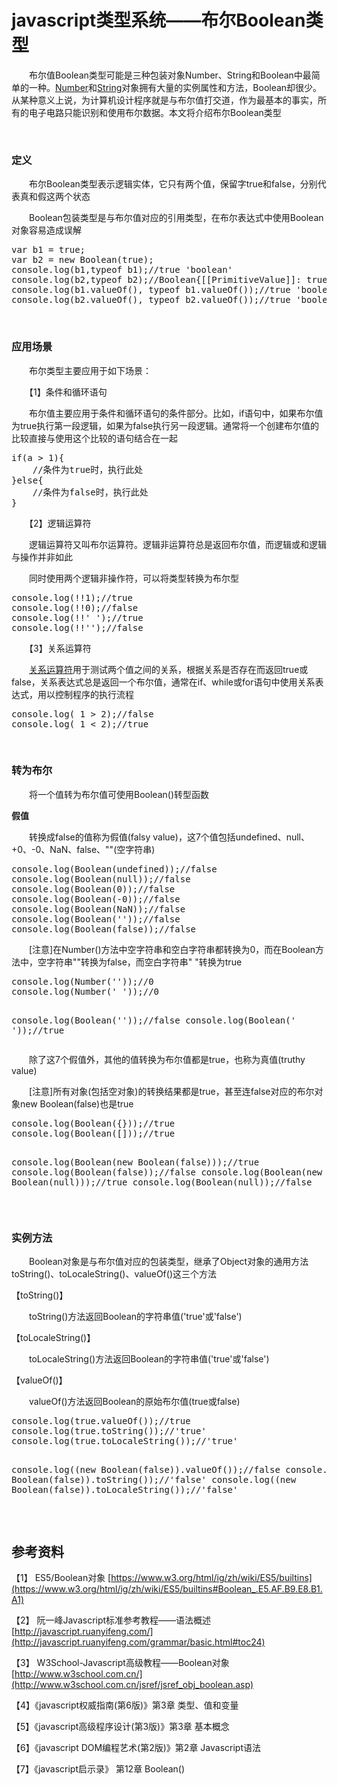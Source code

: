 # javascript类型系统——布尔Boolean类型

　　布尔值Boolean类型可能是三种包装对象Number、String和Boolean中最简单的一种。[Number](http://www.cnblogs.com/xiaohuochai/p/5586166.html)和[String](http://www.cnblogs.com/xiaohuochai/p/5612962.html)对象拥有大量的实例属性和方法，Boolean却很少。从某种意义上说，为计算机设计程序就是与布尔值打交道，作为最基本的事实，所有的电子电路只能识别和使用布尔数据。本文将介绍布尔Boolean类型

&nbsp;

### 定义

　　布尔Boolean类型表示逻辑实体，它只有两个值，保留字true和false，分别代表真和假这两个状态

　　Boolean包装类型是与布尔值对应的引用类型，在布尔表达式中使用Boolean对象容易造成误解

<div class="cnblogs_code">
<pre>var b1 = true;
var b2 = new Boolean(true);
console.log(b1,typeof b1);//true 'boolean'
console.log(b2,typeof b2);//Boolean{[[PrimitiveValue]]: true}  'object'
console.log(b1.valueOf(), typeof b1.valueOf());//true 'boolean'
console.log(b2.valueOf(), typeof b2.valueOf());//true 'boolean'</pre>
</div>

&nbsp;

### 应用场景

　　布尔类型主要应用于如下场景：

　　【1】条件和循环语句

　　布尔值主要应用于条件和循环语句的条件部分。比如，if语句中，如果布尔值为true执行第一段逻辑，如果为false执行另一段逻辑。通常将一个创建布尔值的比较直接与使用这个比较的语句结合在一起

<div class="cnblogs_code">
<pre>if(a &gt; 1){
    //条件为true时，执行此处
}else{
    //条件为false时，执行此处
}</pre>
</div>

　　【2】逻辑运算符

　　逻辑运算符又叫布尔运算符。逻辑非运算符总是返回布尔值，而逻辑或和逻辑与操作并非如此

　　同时使用两个逻辑非操作符，可以将类型转换为布尔型

<div class="cnblogs_code">
<pre>console.log(!!1);//true
console.log(!!0);//false
console.log(!!' ');//true
console.log(!!'');//false</pre>
</div>

　　【3】关系运算符

　　[关系运算符](http://www.cnblogs.com/xiaohuochai/p/5615445.html)用于测试两个值之间的关系，根据关系是否存在而返回true或false，关系表达式总是返回一个布尔值，通常在if、while或for语句中使用关系表达式，用以控制程序的执行流程

<div class="cnblogs_code">
<pre>console.log( 1 &gt; 2);//false
console.log( 1 &lt; 2);//true</pre>
</div>

&nbsp;

### 转为布尔

　　将一个值转为布尔值可使用Boolean()转型函数

**假值**

　　转换成false的值称为假值(falsy value)，这7个值包括undefined、null、+0、-0、NaN、false、""(空字符串)

<div class="cnblogs_code">
<pre>console.log(Boolean(undefined));//false
console.log(Boolean(null));//false
console.log(Boolean(0));//false
console.log(Boolean(-0));//false
console.log(Boolean(NaN));//false
console.log(Boolean(''));//false
console.log(Boolean(false));//false</pre>
</div>

　　[注意]在Number()方法中空字符串和空白字符串都转换为0，而在Boolean方法中，空字符串""转换为false，而空白字符串" "转换为true

<div class="cnblogs_code">
<pre>console.log(Number(''));//0
console.log(Number(' '));//0

console.log(Boolean(''));//false
console.log(Boolean(' '));//true</pre>
</div>

　　除了这7个假值外，其他的值转换为布尔值都是true，也称为真值(truthy value)

　　[注意]所有对象(包括空对象)的转换结果都是true，甚至连false对应的布尔对象new Boolean(false)也是true

<div class="cnblogs_code">
<pre>console.log(Boolean({}));//true
console.log(Boolean([]));//true

console.log(Boolean(new Boolean(false)));//true
console.log(Boolean(false));//false
console.log(Boolean(new Boolean(null)));//true
console.log(Boolean(null));//false</pre>
</div>

&nbsp;

### 实例方法

　　Boolean对象是与布尔值对应的包装类型，继承了Object对象的通用方法toString()、toLocaleString()、valueOf()这三个方法

【toString()】

　　toString()方法返回Boolean的字符串值('true'或'false')

【toLocaleString()】

　　toLocaleString()方法返回Boolean的字符串值('true'或'false')

【valueOf()】

　　valueOf()方法返回Boolean的原始布尔值(true或false)

<div class="cnblogs_code">
<pre>console.log(true.valueOf());//true
console.log(true.toString());//'true'
console.log(true.toLocaleString());//'true'

console.log((new Boolean(false)).valueOf());//false
console.log((new Boolean(false)).toString());//'false'
console.log((new Boolean(false)).toLocaleString());//'false'</pre>
</div>

&nbsp;

## 参考资料

【1】 ES5/Boolean对象 [https://www.w3.org/html/ig/zh/wiki/ES5/builtins](https://www.w3.org/html/ig/zh/wiki/ES5/builtins#Boolean_.E5.AF.B9.E8.B1.A1)

【2】 阮一峰Javascript标准参考教程&mdash;&mdash;语法概述 [http://javascript.ruanyifeng.com/](http://javascript.ruanyifeng.com/grammar/basic.html#toc24)

【3】 W3School-Javascript高级教程&mdash;&mdash;Boolean对象 [http://www.w3school.com.cn/](http://www.w3school.com.cn/jsref/jsref_obj_boolean.asp)

【4】《javascript权威指南(第6版)》第3章 类型、值和变量

【5】《javascript高级程序设计(第3版)》第3章 基本概念 

【6】《javascript DOM编程艺术(第2版)》第2章 Javascript语法

【7】《javascript启示录》 第12章 Boolean()

